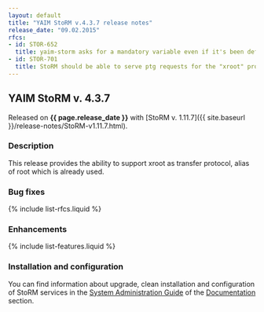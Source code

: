 ```yaml
---
layout: default
title: "YAIM StoRM v.4.3.7 release notes"
release_date: "09.02.2015"
rfcs:
- id: STOR-652
  title: yaim-storm asks for a mandatory variable even if it's been defined
- id: STOR-701
  title: StoRM should be able to serve ptg requests for the "xroot" protocol
---
```


## YAIM StoRM v. 4.3.7

Released on **{{ page.release_date }}** with [StoRM v. 1.11.7]({{ site.baseurl }}/release-notes/StoRM-v1.11.7.html).

### Description

This release provides the ability to support xroot as transfer protocol, alias of root which is already used.

### Bug fixes

{% include list-rfcs.liquid %}

### Enhancements

{% include list-features.liquid %}

### Installation and configuration

You can find information about upgrade, clean installation and configuration of StoRM services in the [System Administration Guide][storm-sysadmin-guide] of the [Documentation][storm-documentation] section.


[storm-documentation]: {{site.baseurl}}/documentation.html
[storm-sysadmin-guide]: {{site.baseurl}}/documentation/sysadmin-guide/1.11.7
